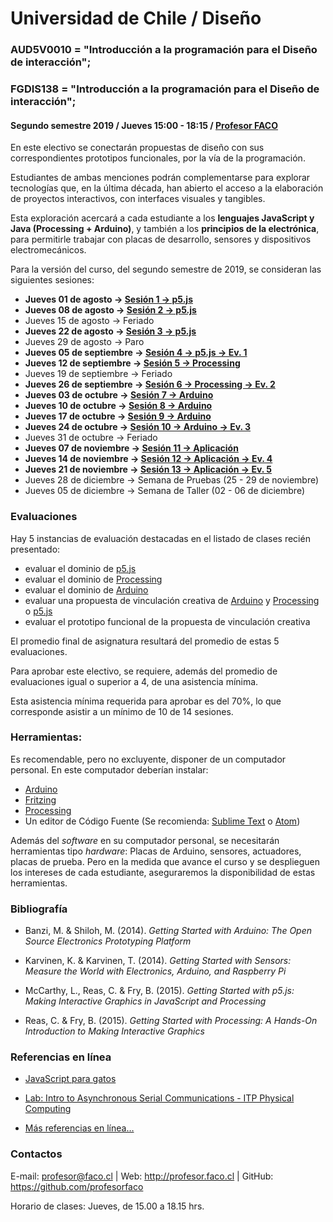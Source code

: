 # Universidad de Chile / Diseño

### AUD5V0010 = "Introducción a la programación para el Diseño de interacción";
### FGDIS138 = "Introducción a la programación para el Diseño de interacción";

#### Segundo semestre 2019 / Jueves 15:00 - 18:15 / [Profesor FACO](http://profesor.faco.cl/)

En este electivo se conectarán propuestas de diseño con sus correspondientes prototipos funcionales, por la vía de la programación.

Estudiantes de ambas menciones podrán complementarse para explorar tecnologías que, en la última década, han abierto el acceso a la elaboración de proyectos interactivos, con interfaces visuales y tangibles.

Esta exploración acercará a cada estudiante a los **lenguajes JavaScript y Java (Processing + Arduino)**, y también a los **principios de la electrónica**, para permitirle trabajar con placas de desarrollo, sensores y dispositivos electromecánicos.

Para la versión del curso, del segundo semestre de 2019, se consideran las siguientes sesiones:

- **Jueves 01 de agosto → [Sesión 1 → p5.js](https://github.com/profesorfaco/AUD5V0010-2019-2/tree/gh-pages/sesion-01)**
- **Jueves 08 de agosto → [Sesión 2 → p5.js](https://github.com/profesorfaco/AUD5V0010-2019-2/tree/gh-pages/sesion-02)**
- Jueves 15 de agosto → Feriado
- **Jueves 22 de agosto → [Sesión 3 → p5.js](https://github.com/profesorfaco/AUD5V0010-2019-2/tree/gh-pages/sesion-03)**
- Jueves 29 de agosto → Paro
- **Jueves 05 de septiembre → [Sesión 4 → p5.js → Ev. 1](https://github.com/profesorfaco/AUD5V0010-2019-2/tree/gh-pages/sesion-04)**
- **Jueves 12 de septiembre → [Sesión 5 → Processing](https://github.com/profesorfaco/AUD5V0010-2019-2/tree/gh-pages/sesion-05)**
- Jueves 19 de septiembre → Feriado
- **Jueves 26 de septiembre → [Sesión 6 → Processing → Ev. 2](https://github.com/profesorfaco/AUD5V0010-2019-2/tree/gh-pages/sesion-07)**
- **Jueves 03 de octubre → [Sesión 7 → Arduino](https://github.com/profesorfaco/AUD5V0010-2019-2/tree/gh-pages/sesion-07)**
- **Jueves 10 de octubre → [Sesión 8 → Arduino](https://github.com/profesorfaco/AUD5V0010-2019-2/tree/gh-pages/sesion-08)**
- **Jueves 17 de octubre → [Sesión 9 → Arduino](https://github.com/profesorfaco/AUD5V0010-2019-2/tree/gh-pages/sesion-09)**
- **Jueves 24 de octubre → [Sesión 10 → Arduino → Ev. 3](https://github.com/profesorfaco/AUD5V0010-2019-2/tree/gh-pages/sesion-10)**
- Jueves 31 de octubre → Feriado
- **Jueves 07 de noviembre → [Sesión 11 → Aplicación](https://github.com/profesorfaco/AUD5V0010-2019-2/tree/gh-pages/sesion-11)**
- **Jueves 14 de noviembre → [Sesión 12 → Aplicación → Ev. 4](https://github.com/profesorfaco/AUD5V0010-2019-2/tree/gh-pages/sesion-12)**
- **Jueves 21 de noviembre → [Sesión 13 → Aplicación → Ev. 5](https://github.com/profesorfaco/AUD5V0010-2019-2/tree/gh-pages/sesion-13)**
- Jueves 28 de diciembre → Semana de Pruebas (25 - 29 de noviembre)
- Jueves 05 de diciembre → Semana de Taller (02 - 06 de diciembre)

### Evaluaciones

Hay 5 instancias de evaluación destacadas en el listado de clases recién presentado:

- evaluar el dominio de [p5.js](http://p5js.org/es/)
- evaluar el dominio de [Processing](https://processing.org/)
- evaluar el dominio de [Arduino](https://www.arduino.cc/)
- evaluar una propuesta de vinculación creativa de [Arduino](https://www.arduino.cc/) y [Processing](https://processing.org/) o [p5.js](http://p5js.org/es/)
- evaluar el prototipo funcional de la propuesta de vinculación creativa

El promedio final de asignatura resultará del promedio de estas 5 evaluaciones. 

Para aprobar este electivo, se requiere, además del promedio de evaluaciones igual o superior a 4, de una asistencia mínima.

Esta asistencia mínima requerida para aprobar es del 70%, lo que corresponde asistir a un mínimo de 10 de 14 sesiones.

### Herramientas:

Es recomendable, pero no excluyente, disponer de un computador personal. En este computador deberían instalar: 

- [Arduino](https://www.arduino.cc/)
- [Fritzing](http://fritzing.org/download/)
- [Processing](https://processing.org/download/)
- Un editor de Código Fuente (Se recomienda: [Sublime Text](https://www.sublimetext.com/) o [Atom](https://atom.io/))

Además del *software* en su computador personal, se necesitarán herramientas tipo *hardware*: Placas de Arduino, sensores, actuadores, placas de prueba. Pero en la medida que avance el curso y se desplieguen los intereses de cada estudiante, aseguraremos la disponibilidad de estas herramientas.

### Bibliografía

- Banzi, M. & Shiloh, M. (2014). *Getting Started with Arduino: The Open Source Electronics Prototyping Platform*

- Karvinen, K. & Karvinen, T. (2014). *Getting Started with Sensors: Measure the World with Electronics, Arduino, and Raspberry Pi*

- McCarthy, L., Reas, C. &  Fry, B. (2015). *Getting Started with p5.js: Making Interactive Graphics in JavaScript and Processing*

- Reas, C. &  Fry, B. (2015). *Getting Started with Processing: A Hands-On Introduction to Making Interactive Graphics*

### Referencias en línea

- [JavaScript para gatos](https://jsparagatos.com/)

- [Lab: Intro to Asynchronous Serial Communications - ITP Physical Computing](https://itp.nyu.edu/physcomp/lab-intro-to-serial-communications/)

- [Más referencias en línea…](https://github.com/profesorfaco/AUD5V0010-2019-2/wiki/referencias)

### Contactos

E-mail: profesor@faco.cl | Web: http://profesor.faco.cl | GitHub: https://github.com/profesorfaco

Horario de clases: Jueves, de 15.00 a 18.15 hrs.
